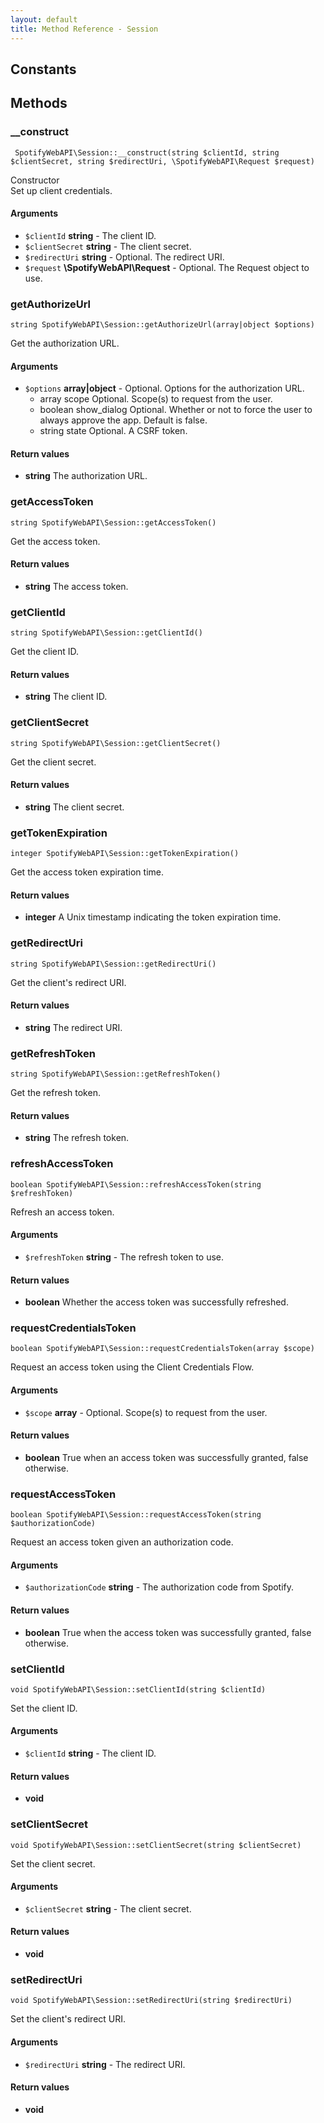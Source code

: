 ```yaml
---
layout: default
title: Method Reference - Session
---
```


## Constants


## Methods

### __construct


     SpotifyWebAPI\Session::__construct(string $clientId, string $clientSecret, string $redirectUri, \SpotifyWebAPI\Request $request)

Constructor<br>
Set up client credentials.

#### Arguments
* `$clientId` **string** - The client ID.
* `$clientSecret` **string** - The client secret.
* `$redirectUri` **string** - Optional. The redirect URI.
* `$request` **\SpotifyWebAPI\Request** - Optional. The Request object to use.




### getAuthorizeUrl


    string SpotifyWebAPI\Session::getAuthorizeUrl(array|object $options)

Get the authorization URL.

#### Arguments
* `$options` **array\|object** - Optional. Options for the authorization URL.
    * array scope Optional. Scope(s) to request from the user.
    * boolean show_dialog Optional. Whether or not to force the user to always approve the app. Default is false.
    * string state Optional. A CSRF token.



#### Return values
* **string** The authorization URL.



### getAccessToken


    string SpotifyWebAPI\Session::getAccessToken()

Get the access token.


#### Return values
* **string** The access token.



### getClientId


    string SpotifyWebAPI\Session::getClientId()

Get the client ID.


#### Return values
* **string** The client ID.



### getClientSecret


    string SpotifyWebAPI\Session::getClientSecret()

Get the client secret.


#### Return values
* **string** The client secret.



### getTokenExpiration


    integer SpotifyWebAPI\Session::getTokenExpiration()

Get the access token expiration time.


#### Return values
* **integer** A Unix timestamp indicating the token expiration time.



### getRedirectUri


    string SpotifyWebAPI\Session::getRedirectUri()

Get the client's redirect URI.


#### Return values
* **string** The redirect URI.



### getRefreshToken


    string SpotifyWebAPI\Session::getRefreshToken()

Get the refresh token.


#### Return values
* **string** The refresh token.



### refreshAccessToken


    boolean SpotifyWebAPI\Session::refreshAccessToken(string $refreshToken)

Refresh an access token.

#### Arguments
* `$refreshToken` **string** - The refresh token to use.


#### Return values
* **boolean** Whether the access token was successfully refreshed.



### requestCredentialsToken


    boolean SpotifyWebAPI\Session::requestCredentialsToken(array $scope)

Request an access token using the Client Credentials Flow.

#### Arguments
* `$scope` **array** - Optional. Scope(s) to request from the user.


#### Return values
* **boolean** True when an access token was successfully granted, false otherwise.



### requestAccessToken


    boolean SpotifyWebAPI\Session::requestAccessToken(string $authorizationCode)

Request an access token given an authorization code.

#### Arguments
* `$authorizationCode` **string** - The authorization code from Spotify.


#### Return values
* **boolean** True when the access token was successfully granted, false otherwise.



### setClientId


    void SpotifyWebAPI\Session::setClientId(string $clientId)

Set the client ID.

#### Arguments
* `$clientId` **string** - The client ID.


#### Return values
* **void** 



### setClientSecret


    void SpotifyWebAPI\Session::setClientSecret(string $clientSecret)

Set the client secret.

#### Arguments
* `$clientSecret` **string** - The client secret.


#### Return values
* **void** 



### setRedirectUri


    void SpotifyWebAPI\Session::setRedirectUri(string $redirectUri)

Set the client's redirect URI.

#### Arguments
* `$redirectUri` **string** - The redirect URI.


#### Return values
* **void** 


